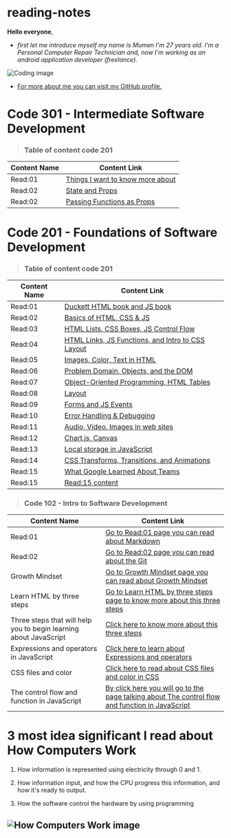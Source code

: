 # reading-notes

**Hello everyone**,

- *first let me introduce myself my name is Mumen I'm 27 years old. I'm a Personal Computer Repair Technician and, now I'm working as an android application developer (freelance).*

![Coding image](https://image.freepik.com/free-photo/programming-code-abstract-technology-background-software-developer-computer-script_34663-31.jpg)

- [For more about me you can visit my GitHub profile.](https://github.com/mumenAlmadaineh)

# Code 301 - Intermediate Software Development

>### Table of content code 201

Content Name  | Content Link
--------------| -------------
Read:01 | [Things I want to know more about](https://mumenalmadaineh.github.io/reading-notes/read1:301)
Read:02 | [State and Props](https://mumenalmadaineh.github.io/reading-notes/read2:301)
Read:02 | [Passing Functions as Props](https://mumenalmadaineh.github.io/reading-notes/read3:301) | [React and Forms](https://mumenalmadaineh.github.io/reading-notes/read4:301) | [Putting it all together](https://mumenalmadaineh.github.io/reading-notes/read5:301) | [NODE.JS](https://mumenalmadaineh.github.io/reading-notes/read6:301)| [REST](https://mumenalmadaineh.github.io/reading-notes/read7:301)


# Code 201 - Foundations of Software Development

>### Table of content code 201

Content Name  | Content Link
--------------| -------------
Read:01 | [Duckett HTML book and JS book](https://mumenalmadaineh.github.io/reading-notes/class-01)
Read:02 | [Basics of HTML, CSS & JS](https://mumenalmadaineh.github.io/reading-notes/class-02)
Read:03 | [HTML Lists, CSS Boxes, JS Control Flow](https://mumenalmadaineh.github.io/reading-notes/class-03)
Read:04 | [HTML Links, JS Functions, and Intro to CSS Layout](https://mumenalmadaineh.github.io/reading-notes/class-04)
Read:05 | [Images, Color, Text in HTML](https://mumenalmadaineh.github.io/reading-notes/class-05)
Read:06 | [Problem Domain, Objects, and the DOM](https://mumenalmadaineh.github.io/reading-notes/class-06)
Read:07 | [Object-Oriented Programming, HTML Tables](https://mumenalmadaineh.github.io/reading-notes/class-07)
Read:08 | [Layout](https://mumenalmadaineh.github.io/reading-notes/class-08)
Read:09 | [Forms and JS Events](https://mumenalmadaineh.github.io/reading-notes/class-09)
Read:10 | [Error Handling & Debugging](https://mumenalmadaineh.github.io/reading-notes/class-10)
Read:11 | [Audio, Video, Images in web sites](https://mumenalmadaineh.github.io/reading-notes/class-11)
Read:12 | [Chart.js, Canvas](https://mumenalmadaineh.github.io/reading-notes/class-12)
Read:13 | [Local storage in JavaScript](https://mumenalmadaineh.github.io/reading-notes/class-13)
Read:14 | [CSS Transforms, Transitions, and Animations](https://mumenalmadaineh.github.io/reading-notes/class-14a)
Read:15 | [What Google Learned About Teams](https://mumenalmadaineh.github.io/reading-notes/class-14b)
Read:15 | [Read:15 content](https://mumenalmadaineh.github.io/reading-notes/read:14:201)

>### Code 102 - Intro to Software Development

Content Name  | Content Link
--------------| -------------
Read:01 | [Go to Read:01 page you can read about Markdown](https://mumenalmadaineh.github.io/reading-notes/Read:01)
Read:02 | [Go to Read:02 page you can read about the Git](https://mumenalmadaineh.github.io/reading-notes/read02)
Growth Mindset | [Go to Growth Mindset page you can read about Growth Mindset](https://mumenalmadaineh.github.io/reading-notes/growthMindset)
Learn HTML by three steps | [Go to Learn HTML by three steps page to know more about this three steps](https://mumenalmadaineh.github.io/reading-notes/read03)
Three steps that will help you to begin learning about JavaScript | [Click here to know more about this three steps](https://mumenalmadaineh.github.io/reading-notes/read04)
Expressions and operators in JavaScript | [Click here to learn about Expressions and operators](https://mumenalmadaineh.github.io/reading-notes/read05)
CSS files and color | [Click here to read about CSS files and color in CSS](https://mumenalmadaineh.github.io/reading-notes/read06)
The control flow and function in JavaScript | [By click here you will go to the page talking about The control flow and function in JavaScript](https://mumenalmadaineh.github.io/reading-notes/read07)

# 3 most idea significant I read about How Computers Work

1. How information is represented using electricity through 0 and 1.

2. How information input, and how the CPU progress this information, and how it's ready to output.

3. How the software control the hardware by using  programming

## ![How Computers Work image](https://www.bina2.com/wp-content/uploads/2021/03/1-2.png)
